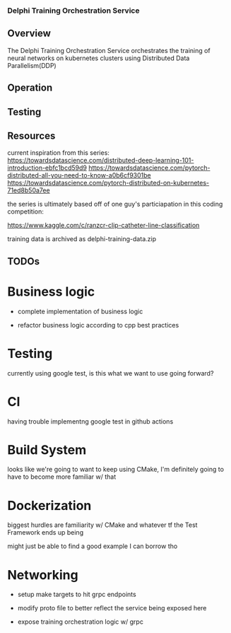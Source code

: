 ### Delphi Training Orchestration Service 

## Overview

The Delphi Training Orchestration Service orchestrates the training of neural networks on kubernetes clusters using Distributed Data Parallelism(DDP)

## Operation 

## Testing 

## Resources

current inspiration from this series: 
https://towardsdatascience.com/distributed-deep-learning-101-introduction-ebfc1bcd59d9
https://towardsdatascience.com/pytorch-distributed-all-you-need-to-know-a0b6cf9301be
https://towardsdatascience.com/pytorch-distributed-on-kubernetes-71ed8b50a7ee

the series is ultimately based off of one guy's particiapation in this coding competition:

https://www.kaggle.com/c/ranzcr-clip-catheter-line-classification

training data is archived as delphi-training-data.zip

## TODOs 

# Business logic 

* complete implementation of business logic 

* refactor business logic according to cpp best practices

# Testing 

currently using google test, is this what we want to use going forward?

# CI 

having trouble implementng google test in github actions 

# Build System

looks like we're going to want to keep using CMake, I'm definitely going to have to become more familiar w/ that

# Dockerization 

biggest hurdles are familiarity w/ CMake and whatever tf the Test Framework ends up being 

might just be able to find a good example I can borrow tho 

# Networking

* setup make targets to hit grpc endpoints

* modify proto file to better reflect the service being exposed here

* expose training orchestration logic w/ grpc
